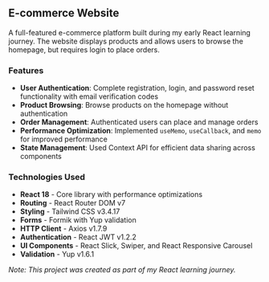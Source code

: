 ## E-commerce Website

A full-featured e-commerce platform built during my early React learning journey. The website displays products and allows users to browse the homepage, but requires login to place orders. 

### Features
- **User Authentication**: Complete registration, login, and password reset functionality with email verification codes
- **Product Browsing**: Browse products on the homepage without authentication
- **Order Management**: Authenticated users can place and manage orders
- **Performance Optimization**: Implemented `useMemo`, `useCallback`, and `memo` for improved performance
- **State Management**: Used Context API for efficient data sharing across components

### Technologies Used
- **React 18** - Core library with performance optimizations
- **Routing** - React Router DOM v7
- **Styling** - Tailwind CSS v3.4.17
- **Forms** - Formik with Yup validation
- **HTTP Client** - Axios v1.7.9
- **Authentication** - React JWT v1.2.2
- **UI Components** - React Slick, Swiper, and React Responsive Carousel
- **Validation** - Yup v1.6.1

*Note: This project was created as part of my React learning journey.*
